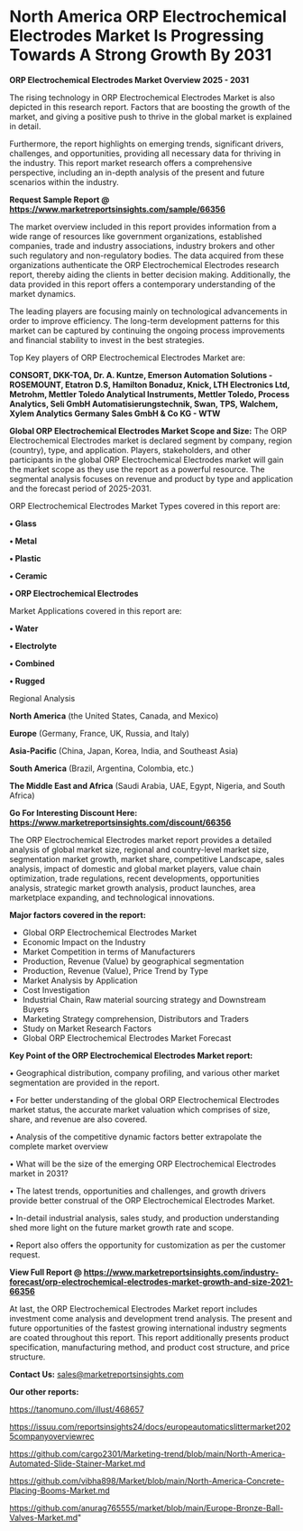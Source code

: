 # North America ORP Electrochemical Electrodes Market Is Progressing Towards A Strong Growth By 2031

<Strong> ORP Electrochemical Electrodes Market Overview 2025 - 2031</strong>

The rising technology in ORP Electrochemical Electrodes Market is also depicted in this research report. Factors that are boosting the growth of the market, and giving a positive push to thrive in the global market is explained in detail.

Furthermore, the report highlights on emerging trends, significant drivers, challenges, and opportunities, providing all necessary data for thriving in the industry. This report market research offers a comprehensive perspective, including an in-depth analysis of the present and future scenarios within the industry.

<strong>Request Sample Report @ <a href=https://www.marketreportsinsights.com/sample/66356>https://www.marketreportsinsights.com/sample/66356</a></strong>

The market overview included in this report provides information from a wide range of resources like government organizations, established companies, trade and industry associations, industry brokers and other such regulatory and non-regulatory bodies. The data acquired from these organizations authenticate the ORP Electrochemical Electrodes research report, thereby aiding the clients in better decision making. Additionally, the data provided in this report offers a contemporary understanding of the market dynamics.

The leading players are focusing mainly on technological advancements in order to improve efficiency. The long-term development patterns for this market can be captured by continuing the ongoing process improvements and financial stability to invest in the best strategies.

Top Key players of ORP Electrochemical Electrodes Market are:

<strong>CONSORT, DKK-TOA, Dr. A. Kuntze, Emerson Automation Solutions - ROSEMOUNT, Etatron D.S, Hamilton Bonaduz, Knick, LTH Electronics Ltd, Metrohm, Mettler Toledo Analytical Instruments, Mettler Toledo, Process Analytics, Seli GmbH Automatisierungstechnik, Swan, TPS, Walchem, Xylem Analytics Germany Sales GmbH & Co KG - WTW</strong>

<strong><b>Global ORP Electrochemical Electrodes Market Scope and Size:</b></strong>
The ORP Electrochemical Electrodes market is declared segment by company, region (country), type, and application. Players, stakeholders, and other participants in the global ORP Electrochemical Electrodes market will gain the market scope as they use the report as a powerful resource. The segmental analysis focuses on revenue and product by type and application and the forecast period of 2025-2031.

ORP Electrochemical Electrodes Market Types covered in this report are:

<strong>• Glass

• Metal

• Plastic

• Ceramic

• ORP Electrochemical Electrodes</strong>

Market Applications covered in this report are:

<strong>• Water

• Electrolyte

• Combined

• Rugged</strong> 

Regional Analysis

<strong>North America</strong> (the United States, Canada, and Mexico)

<strong>Europe</strong> (Germany, France, UK, Russia, and Italy)

<strong>Asia-Pacific</strong> (China, Japan, Korea, India, and Southeast Asia)

<strong>South America</strong> (Brazil, Argentina, Colombia, etc.)

<strong>The Middle East and Africa</strong> (Saudi Arabia, UAE, Egypt, Nigeria, and South Africa)

<strong>Go For Interesting Discount Here: <a href=https://www.marketreportsinsights.com/discount/66356>https://www.marketreportsinsights.com/discount/66356</a></strong>

The ORP Electrochemical Electrodes market report provides a detailed analysis of global market size, regional and country-level market size, segmentation market growth, market share, competitive Landscape, sales analysis, impact of domestic and global market players, value chain optimization, trade regulations, recent developments, opportunities analysis, strategic market growth analysis, product launches, area marketplace expanding, and technological innovations.

<strong><b>Major factors covered in the report:</b></strong>
<ul>
  <li>Global ORP Electrochemical Electrodes Market </li>
  <li>Economic Impact on the Industry</li>
  <li>Market Competition in terms of Manufacturers</li>
  <li>Production, Revenue (Value) by geographical segmentation</li>
  <li>Production, Revenue (Value), Price Trend by Type</li>
  <li>Market Analysis by Application</li>
  <li>Cost Investigation</li>
  <li>Industrial Chain, Raw material sourcing strategy and Downstream Buyers</li>
  <li>Marketing Strategy comprehension, Distributors and Traders</li>
  <li>Study on Market Research Factors</li>
  <li>Global ORP Electrochemical Electrodes Market Forecast</li>
</ul>

<strong><b>Key Point of the ORP Electrochemical Electrodes Market report:</b></strong>

• Geographical distribution, company profiling, and various other market segmentation are provided in the report.

• For better understanding of the global ORP Electrochemical Electrodes market status, the accurate market valuation which comprises of size, share, and revenue are also covered.

• Analysis of the competitive dynamic factors better extrapolate the complete market overview

• What will be the size of the emerging ORP Electrochemical Electrodes market in 2031?

• The latest trends, opportunities and challenges, and growth drivers provide better construal of the ORP Electrochemical Electrodes Market.

• In-detail industrial analysis, sales study, and production understanding shed more light on the future market growth rate and scope.

• Report also offers the opportunity for customization as per the customer request.

<strong><b>View Full Report @ <a href=https://www.marketreportsinsights.com/industry-forecast/orp-electrochemical-electrodes-market-growth-and-size-2021-66356>https://www.marketreportsinsights.com/industry-forecast/orp-electrochemical-electrodes-market-growth-and-size-2021-66356</a></b></strong>


At last, the ORP Electrochemical Electrodes Market report includes investment come analysis and development trend analysis. The present and future opportunities of the fastest growing international industry segments are coated throughout this report. This report additionally presents product specification, manufacturing method, and product cost structure, and price structure.

<strong>Contact Us:</strong>
sales@marketreportsinsights.com

<strong>Our other reports:</strong>

<a href=https://tanomuno.com/illust/468657>https://tanomuno.com/illust/468657</a>

<a href=https://issuu.com/reportsinsights24/docs/europeautomaticslittermarket2025companyoverviewrec>https://issuu.com/reportsinsights24/docs/europeautomaticslittermarket2025companyoverviewrec</a>

<a href=https://github.com/cargo2301/Marketing-trend/blob/main/North-America-Automated-Slide-Stainer-Market.md>https://github.com/cargo2301/Marketing-trend/blob/main/North-America-Automated-Slide-Stainer-Market.md</a>

<a href=https://github.com/vibha898/Market/blob/main/North-America-Concrete-Placing-Booms-Market.md>https://github.com/vibha898/Market/blob/main/North-America-Concrete-Placing-Booms-Market.md</a>

<a href=https://github.com/anurag765555/market/blob/main/Europe-Bronze-Ball-Valves-Market.md>https://github.com/anurag765555/market/blob/main/Europe-Bronze-Ball-Valves-Market.md</a>"
